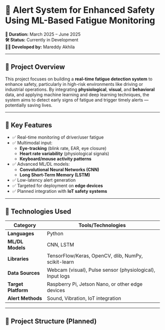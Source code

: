 # 🚨 Alert System for Enhanced Safety Using ML-Based Fatigue Monitoring

**📅 Duration:** March 2025 – June 2025  
**🛠️ Status:** Currently in Development  
**👩‍💻 Developed by:** Mareddy Akhila

---

## 🧠 Project Overview

This project focuses on building a **real-time fatigue detection system** to enhance safety, particularly in high-risk environments like driving or industrial operations. By integrating **physiological**, **visual**, and **behavioral** data, and applying machine learning and deep learning techniques, the system aims to detect early signs of fatigue and trigger timely alerts — potentially saving lives.

---

## 🎯 Key Features

- ✅ Real-time monitoring of driver/user fatigue
- ✅ Multimodal input:
  - **Eye-tracking** (blink rate, EAR, eye closure)
  - **Heart rate variability** (physiological signals)
  - **Keyboard/mouse activity patterns**
- ✅ Advanced ML/DL models:
  - **Convolutional Neural Networks (CNN)**
  - **Long Short-Term Memory (LSTM)**
- ✅ Low-latency alert generation
- ✅ Targeted for deployment on **edge devices**
- ✅ Planned integration with **IoT safety systems**

---

## 🧪 Technologies Used

| Category           | Tools/Technologies                                   |
|--------------------|------------------------------------------------------|
| **Languages**       | Python                                               |
| **ML/DL Models**    | CNN, LSTM                                            |
| **Libraries**       | TensorFlow/Keras, OpenCV, dlib, NumPy, scikit-learn |
| **Data Sources**    | Webcam (visual), Pulse sensor (physiological), Input logs |
| **Target Platform** | Raspberry Pi, Jetson Nano, or other edge devices    |
| **Alert Methods**   | Sound, Vibration, IoT integration                    |

---

## 📂 Project Structure (Planned)

